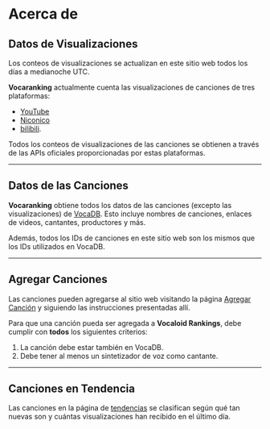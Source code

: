# **Acerca de**

## Datos de Visualizaciones
Los conteos de visualizaciones se actualizan en este sitio web todos los días a medianoche UTC.

**Vocaranking** actualmente cuenta las visualizaciones de canciones de tres plataformas:
- [YouTube](https://www.youtube.com)
- [Niconico](https://www.nicovideo.jp/)
- [bilibili](https://www.bilibili.tv). 

Todos los conteos de visualizaciones de las canciones se obtienen a través de las APIs oficiales proporcionadas por estas plataformas.

---

## Datos de las Canciones
**Vocaranking** obtiene todos los datos de las canciones (excepto las visualizaciones) de [VocaDB](https://vocadb.net/). 
Esto incluye nombres de canciones, enlaces de videos, cantantes, productores y más.

Además, todos los IDs de canciones en este sitio web son los mismos que los IDs utilizados en VocaDB.

---

## Agregar Canciones
Las canciones pueden agregarse al sitio web visitando la página [Agregar Canción](./song/add) y siguiendo las instrucciones presentadas allí.

Para que una canción pueda ser agregada a **Vocaloid Rankings**, debe cumplir con **todos** los siguientes criterios:

1. La canción debe estar también en VocaDB.
2. Debe tener al menos un sintetizador de voz como cantante.

---

## Canciones en Tendencia
Las canciones en la página de [tendencias](./rankings/trending) se clasifican según qué tan nuevas son y cuántas visualizaciones han recibido en el último día.